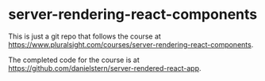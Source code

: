 # server-rendering-react-components

This is just a git repo that follows the course at https://www.pluralsight.com/courses/server-rendering-react-components.

The completed code for the course is at https://github.com/danielstern/server-rendered-react-app.
